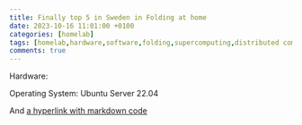 ```yaml
---
title: Finally top 5 in Sweden in Folding at home
date: 2023-10-16 11:01:00 +0100
categories: [homelab]
tags: [homelab,hardware,software,folding,supercomputing,distributed computing]     # TAG names should always be lowercase
comments: true
---
```


Hardware: 

Operating System: Ubuntu Server 22.04

And [a hyperlink with markdown code](https://github.com/ms-studio/jekyll-hyperlink-test/)